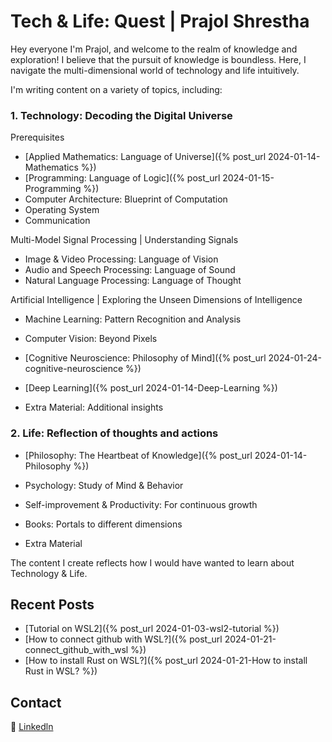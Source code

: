 # Tech & Life: Quest | Prajol Shrestha 

Hey everyone I'm Prajol, and welcome to the realm of knowledge and exploration! 
I believe that the pursuit of knowledge is boundless. 
Here, I navigate the multi-dimensional world of technology and life intuitively. 

I'm writing content on a variety of topics, including:

### 1. Technology: Decoding the Digital Universe
Prerequisites
- [Applied Mathematics: Language of Universe]({% post_url 2024-01-14-Mathematics %})
- [Programming: Language of Logic]({% post_url 2024-01-15-Programming %})
- Computer Architecture: Blueprint of Computation
- Operating System
- Communication

Multi-Model Signal Processing | Understanding Signals
- Image & Video Processing: Language of Vision
- Audio and Speech Processing: Language of Sound
- Natural Language Processing: Language of Thought
  
Artificial Intelligence | Exploring the Unseen Dimensions of Intelligence
- Machine Learning: Pattern Recognition and Analysis
- Computer Vision: Beyond Pixels
- [Cognitive Neuroscience: Philosophy of Mind]({% post_url 2024-01-24-cognitive-neuroscience %})
- [Deep Learning]({% post_url 2024-01-14-Deep-Learning %})

- Extra Material: Additional insights
  
### 2. Life: Reflection of thoughts and actions
- [Philosophy: The Heartbeat of Knowledge]({% post_url 2024-01-14-Philosophy %})
- Psychology: Study of Mind & Behavior
- Self-improvement & Productivity: For continuous growth
- Books: Portals to different dimensions

- Extra Material

The content I create reflects how I would have wanted to learn about Technology & Life.


## Recent Posts

- [Tutorial on WSL2]({% post_url 2024-01-03-wsl2-tutorial %})
- [How to connect github with WSL?]({% post_url 2024-01-21-connect_github_with_wsl %})
- [How to install Rust on WSL?]({% post_url 2024-01-21-How to install Rust in WSL? %})


## Contact
🔗 [Linkedln](https://www.linkedin.com/in/prajolshresthaa/)
